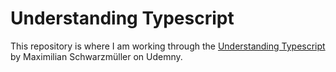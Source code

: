 # Understanding Typescript

This repository is where I am working through the [Understanding Typescript](https://www.udemy.com/course/understanding-typescript) by Maximilian Schwarzmüller on Udemny.